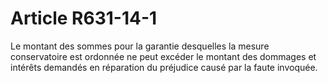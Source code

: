 # Article R631-14-1

Le montant des sommes pour la garantie desquelles la mesure conservatoire est ordonnée ne peut excéder le montant des dommages et intérêts demandés en réparation du préjudice causé par la faute invoquée.
